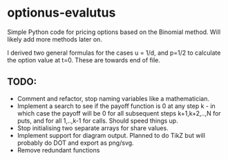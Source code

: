 # optionus-evalutus

Simple Python code for pricing options based on the Binomial method. Will likely add more methods later on.

I derived two general formulas for the cases u = 1/d, and p=1/2 to calculate the option value at t=0. These are towards end of file.

## TODO:

* Comment and refactor, stop naming variables like a mathematician.
* Implement a search to see if the payoff function is 0 at any step k - in which case the payoff will be 0 for all subsequent steps k+1,k+2,..,N for puts, and for all 1,..,k-1 for calls. Should speed things up.
* Stop initialising two separate arrays for share values.
* Implement support for diagram output. Planned to do TikZ but will probably do DOT and export as png/svg.
* Remove redundant functions
